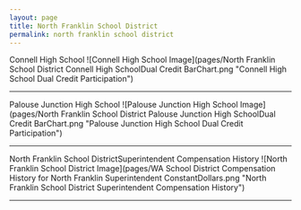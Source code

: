 ```yaml
---
layout: page
title: North Franklin School District
permalink: north franklin school district
---
```



Connell High School
![Connell High School Image](pages/North Franklin School District Connell High SchoolDual Credit BarChart.png "Connell High School Dual Credit Participation")

___

Palouse Junction High School
![Palouse Junction High School Image](pages/North Franklin School District Palouse Junction High SchoolDual Credit BarChart.png "Palouse Junction High School Dual Credit Participation")

___

North Franklin School DistrictSuperintendent Compensation History
![North Franklin School District Image](pages/WA School District Compensation History for North Franklin Superintendent ConstantDollars.png "North Franklin School District Superintendent Compensation History")

___

